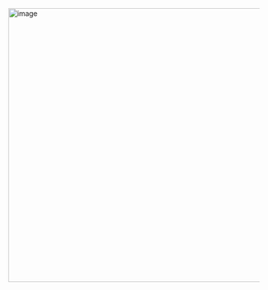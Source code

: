 <img width="550" alt="image" src="https://github.com/ompatel-24/BallCount/assets/107497339/ba267d94-e3ae-4c60-a4c8-dce7cb2b9083">
